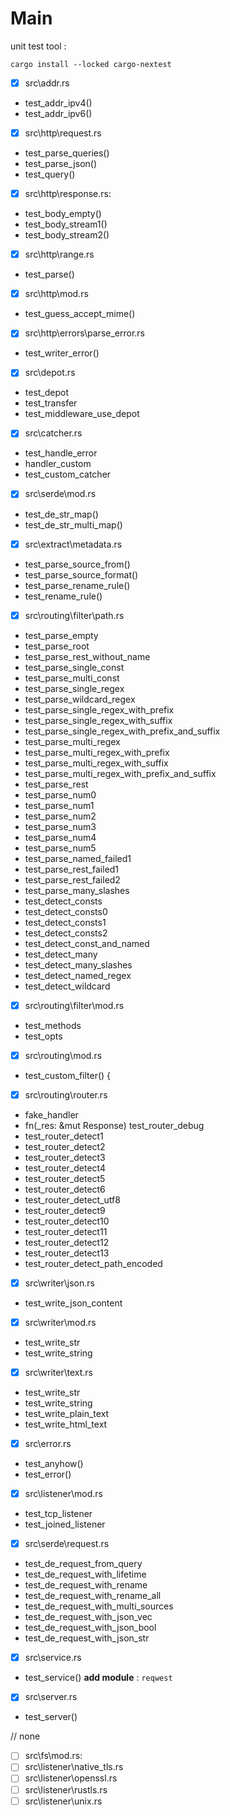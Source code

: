 # Main

unit test tool : 

`cargo install --locked cargo-nextest`

- [x] src\addr.rs
* test_addr_ipv4()
* test_addr_ipv6() 
- [x] src\http\request.rs
* test_parse_queries() 
* test_parse_json() 
* test_query() 
- [x] src\http\response.rs:
* test_body_empty()
* test_body_stream1()
* test_body_stream2()
- [x] src\http\range.rs
* test_parse()
- [x] src\http\mod.rs
* test_guess_accept_mime() 
- [x] src\http\errors\parse_error.rs
* test_writer_error()
- [x] src\depot.rs
* test_depot
* test_transfer
* test_middleware_use_depot
- [x] src\catcher.rs 
* test_handle_error
* handler_custom
* test_custom_catcher
- [x] src\serde\mod.rs
* test_de_str_map() 
* test_de_str_multi_map()
- [x] src\extract\metadata.rs
* test_parse_source_from()
* test_parse_source_format() 
* test_parse_rename_rule() 
* test_rename_rule()
- [x] src\routing\filter\path.rs
* test_parse_empty
* test_parse_root
* test_parse_rest_without_name
* test_parse_single_const
* test_parse_multi_const
* test_parse_single_regex
* test_parse_wildcard_regex
* test_parse_single_regex_with_prefix
* test_parse_single_regex_with_suffix
* test_parse_single_regex_with_prefix_and_suffix
* test_parse_multi_regex
* test_parse_multi_regex_with_prefix
* test_parse_multi_regex_with_suffix
* test_parse_multi_regex_with_prefix_and_suffix
* test_parse_rest
* test_parse_num0
* test_parse_num1
* test_parse_num2
* test_parse_num3
* test_parse_num4
* test_parse_num5
* test_parse_named_failed1
* test_parse_rest_failed1
* test_parse_rest_failed2
* test_parse_many_slashes
* test_detect_consts
* test_detect_consts0
* test_detect_consts1
* test_detect_consts2
* test_detect_const_and_named
* test_detect_many
* test_detect_many_slashes
* test_detect_named_regex
* test_detect_wildcard
- [x] src\routing\filter\mod.rs
* test_methods
* test_opts
- [x] src\routing\mod.rs
* test_custom_filter() {
- [x] src\routing\router.rs
* fake_handler
* fn(_res: &mut Response) test_router_debug
* test_router_detect1
* test_router_detect2
* test_router_detect3
* test_router_detect4
* test_router_detect5
* test_router_detect6
* test_router_detect_utf8
* test_router_detect9
* test_router_detect10
* test_router_detect11
* test_router_detect12
* test_router_detect13
* test_router_detect_path_encoded
- [x] src\writer\json.rs
* test_write_json_content
- [x] src\writer\mod.rs
* test_write_str
* test_write_string
- [x] src\writer\text.rs
* test_write_str
* test_write_string
* test_write_plain_text
* test_write_html_text
- [x] src\error.rs
* test_anyhow()
* test_error()
- [x] src\listener\mod.rs
* test_tcp_listener
* test_joined_listener
- [x] src\serde\request.rs
* test_de_request_from_query
* test_de_request_with_lifetime
* test_de_request_with_rename
* test_de_request_with_rename_all
* test_de_request_with_multi_sources
* test_de_request_with_json_vec
* test_de_request_with_json_bool
* test_de_request_with_json_str
- [x] src\service.rs
* test_service()
__add module__ : `reqwest`
- [x] src\server.rs
* test_server()


// none
- [ ] src\fs\mod.rs:
- [ ] src\listener\native_tls.rs
- [ ] src\listener\openssl.rs
- [ ] src\listener\rustls.rs
- [ ] src\listener\unix.rs
